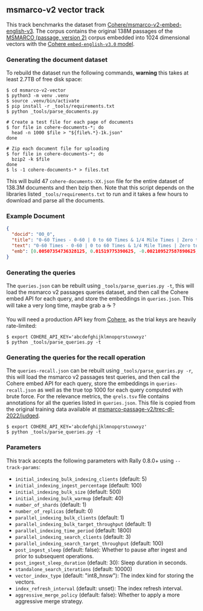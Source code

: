 ## msmarco-v2 vector track

This track benchmarks the dataset from [Cohere/msmarco-v2-embed-english-v3](https://huggingface.co/datasets/Cohere/msmarco-v2-embed-english-v3).
The corpus contains the original 138M passages of the [MSMARCO (passage, version 2)](https://ir-datasets.com/msmarco-passage-v2.html) corpus embedded
into 1024 dimensional vectors with the [Cohere `embed-english-v3.0` model](https://cohere.com/blog/introducing-embed-v3).

### Generating the document dataset

To rebuild the dataset run the following commands, **warning** this takes at least 2.7TB of free disk space:

```console
$ cd msmarco-v2-vector
$ python3 -m venv .venv
$ source .venv/bin/activate
$ pip install -r _tools/requirements.txt
$ python _tools/parse_documents.py

# Create a test file for each page of documents
$ for file in cohere-documents-*; do
  head -n 1000 $file > "${file%.*}-1k.json"
done

# Zip each document file for uploading
$ for file in cohere-documents-*; do
  bzip2 -k $file
done
$ ls -1 cohere-documents-* > files.txt
```

This will build 47 `cohere-documents-XX.json` file for the entire dataset of 138.3M documents and then bzip then. Note that this script depends on the libraries listed `_tools/requirements.txt` to run and it takes a few hours to download and parse all the documents.
### Example Document

```json
{
  "docid": "00_0",
  "title": "0-60 Times - 0-60 | 0 to 60 Times & 1/4 Mile Times | Zero to 60 Car Reviews",
  "text": "0-60 Times - 0-60 | 0 to 60 Times & 1/4 Mile Times | Zero to 60 Car Reviews.",
  "emb": [0.00507354736328125, 0.01519775390625, -0.002109527587890625, ...]
}
```

### Generating the queries

The `queries.json` can be rebuilt using `_tools/parse_queries.py -t`, this will load the msmarco v2 passages queries dataset, and then call the Cohere embed API for each query, and store the embeddings in `queries.json`.
This will take a very long time, maybe grab a ☕️ ?

You will need a production API key from [Cohere](https://dashboard.cohere.com/api-keys), as the trial keys are heavily rate-limited:

```console
$ export COHERE_API_KEY='abcdefghijklmnopqrstuvwxyz'
$ python _tools/parse_queries.py -t
```

### Generating the queries for the recall operation

The `queries-recall.json` can be rebuilt using `_tools/parse_queries.py -r`, this will load the msmarco v2 passages test queries, and then call the Cohere embed API for each query, store the embeddings in `queries-recall.json` as well as the true top 1000 for each query computed with brute force.
For the relevance metrics, the `qrels.tsv` file contains annotations for all the queries listed in `queries.json`. This file is copied from the original training data available at [msmarco-passage-v2/trec-dl-2022/judged](https://ir-datasets.com/msmarco-passage-v2.html#msmarco-passage-v2).

```console
$ export COHERE_API_KEY='abcdefghijklmnopqrstuvwxyz'
$ python _tools/parse_queries.py -t
```

### Parameters

This track accepts the following parameters with Rally 0.8.0+ using `--track-params`:

 - `initial_indexing_bulk_indexing_clients` (default: 5)
 - `initial_indexing_ingest_percentage` (default: 100)
 - `initial_indexing_bulk_size` (default: 500)
 - `initial_indexing_bulk_warmup` (default: 40)
 - `number_of_shards` (default: 1)
 - `number_of_replicas` (default: 0)
 - `parallel_indexing_bulk_clients` (default: 1)
 - `parallel_indexing_bulk_target_throughput` (default: 1)
 - `parallel_indexing_time_period` (default: 1800)
 - `parallel_indexing_search_clients` (default: 3)
 - `parallel_indexing_search_target_throughput` (default: 100)
 - `post_ingest_sleep` (default: false): Whether to pause after ingest and prior to subsequent operations.
 - `post_ingest_sleep_duration` (default: 30): Sleep duration in seconds.
 - `standalone_search_iterations` (default: 10000)
 - `vector_index_type` (default: "int8_hnsw"): The index kind for storing the vectors.
 - `index_refresh_interval` (default: unset): The index refresh interval.
 - `aggressive_merge_policy` (default: false): Whether to apply a more aggressive merge strategy.
